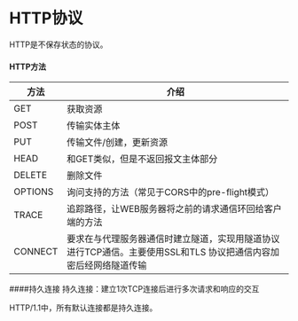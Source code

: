 # HTTP协议
HTTP是不保存状态的协议。

#### HTTP方法
| 方法 | 介绍 |
| -- | -- |
| GET | 获取资源 |
| POST | 传输实体主体 |
| PUT | 传输文件/创建，更新资源 |
| HEAD | 和GET类似，但是不返回报文主体部分 |
| DELETE | 删除文件 |
| OPTIONS | 询问支持的方法（常见于CORS中的pre-flight模式） |
| TRACE | 追踪路径，让WEB服务器将之前的请求通信环回给客户端的方法 |
| CONNECT | 要求在与代理服务器通信时建立隧道，实现用隧道协议进行TCP通信。主要使用SSL和TLS 协议把通信内容加密后经网络隧道传输 |

####持久连接
持久连接：建立1次TCP连接后进行多次请求和响应的交互

HTTP/1.1中，所有默认连接都是持久连接。

